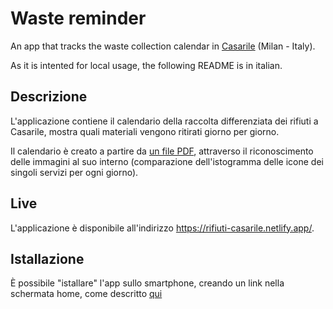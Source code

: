 # Waste reminder

An app that tracks the waste collection calendar in [Casarile](https://it.wikipedia.org/wiki/Casarile) (Milan - Italy).

As it is intented for local usage, the following README is in italian.

## Descrizione

L'applicazione contiene il calendario della raccolta differenziata dei rifiuti a Casarile, mostra quali materiali vengono ritirati giorno per giorno.

Il calendario è creato a partire da [un file PDF](https://github.com/bongofury/waste-reminder/blob/master/input/casarile-2021-ok.pdf), attraverso il riconoscimento delle immagini al suo interno (comparazione dell'istogramma delle icone dei singoli servizi per ogni giorno).

## Live

L'applicazione è disponibile all'indirizzo https://rifiuti-casarile.netlify.app/.

## Istallazione

È possibile "istallare" l'app sullo smartphone, creando un link nella schermata home, come descritto [qui](http://www.lomazzosicura.it/aggiungere-siti-alla-schermata-iniziale-cellulare.asp)
